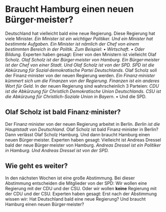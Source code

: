 # Braucht Hamburg einen neuen Bürger·meister?

Deutschland hat vielleicht bald eine neue Regierung. Diese Regierung hat viele Minister. 
*Ein Minister ist ein wichtiger Politiker.* 
*Und ein Minister hat bestimmte Aufgaben.* 
*Ein Minister ist nämlich der Chef von einem bestimmten Bereich in der Politik.* *Zum Beispiel:* *• Wirtschaft.* *• Oder Bildung.* Experten haben gesagt: Einer von den Ministern ist vielleicht Olaf Scholz. 
*Olaf Scholz ist der Bürger·meister von Hamburg.* 
*Ein Bürger·meister ist der Chef von einer Stadt.* 
*Und Olaf Scholz ist von der SPD.* 
*SPD ist die Abkürzung für Sozial·demokratische Partei Deutschlands.* Olaf Scholz soll der Finanz·minister von der neuen Regierung werden. 
*Ein Finanz·minister kümmert sich um die Finanzen von der Regierung.* 
*Finanzen ist ein anderes Wort für Geld.* 
In der neuen Regierung sind wahrscheinlich 3 Parteien: 
*CDU ist die Abkürzung für Christlich Demokratische Union Deutschlands.* 
*CSU ist die Abkürzung für Christlich-Soziale Union in Bayern.* • Und die SPD. 

## Olaf Scholz ist bald Finanz·minister?
Der Finanz·minister von der neuen Regierung arbeitet in Berlin. 
*Berlin ist die Hauptstadt von Deutschland.* Olaf Scholz ist bald Finanz·minister in Berlin? Dann verlässt Olaf Scholz Hamburg. Und dann braucht Hamburg einen neuen Bürger·meister. Experten haben gesagt: Vielleicht ist Andreas Dressel bald der neue Bürger·meister von Hamburg. 
*Andreas Dressel ist ein Politiker in Hamburg.* 
*Und Andreas Dressel ist von der SPD.* 

## Wie geht es weiter?
In den nächsten Wochen ist eine große Abstimmung. Bei dieser Abstimmung entscheiden die Mitglieder von der SPD: Wir wollen eine Regierung mit der CDU und der CSU. Oder wir wollen **keine** Regierung mit der CDU und der CSU. Experten haben gesagt: Erst nach der Abstimmung wissen wir: Hat Deutschland bald eine neue Regierung? Und braucht Hamburg einen neuen Bürger·meister? 
